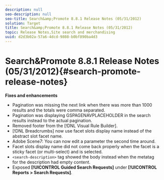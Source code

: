 ```yaml
---
description: null
seo-description: null
seo-title: Search&amp;Promote 8.8.1 Release Notes (05/31/2012)
solution: Target
title: Search&amp;Promote 8.8.1 Release Notes (05/31/2012)
topic: Release Notes,Site search and merchandising
uuid: d2d3b02a-57a6-4dcd-9808-b0bf890ba4d3
---
```


# Search&amp;Promote 8.8.1 Release Notes (05/31/2012){#search-promote-release-notes}

 **Fixes and enhancements**

* Pagination was missing the next link when there was more than 1000 results and the totals were comma separated. 
* Pagination was displaying GSPAGENAVPLACEHOLDER in the search results instead to the actual pagination. 
* Removed footer from the [!DNL Visual Rule Builder]. 
* [!DNL Breadcrumbs] now use facet slots display name instead of the abstract slot facet name. 
* Adobe Scene7: You can now edit a parameter the second time around. 
* Facet slots display name did not come back properly when the facet is a sticky facet (or multi-select) and is selected. 
* `<search-description>` tag showed the body instead when the metatag for the description had empty content. 
* Exposed **[!UICONTROL Guided Search Requests]** under **[!UICONTROL Reports > Search Requests]**.

